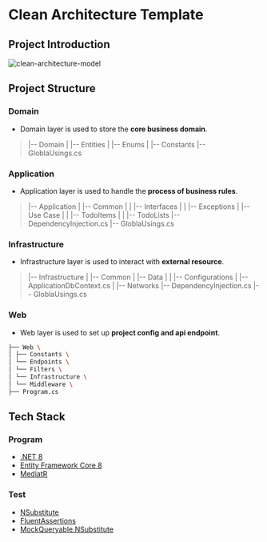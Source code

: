 # Clean Architecture Template

## Project Introduction

![clean-architecture-model](https://fruitbox.blob.core.windows.net/project/readme/clean-architecture-model.webp)

## Project Structure

### Domain

* Domain layer is used to store the **core business domain**.

>|-- Domain
>|   |-- Entities
>|   |-- Enums
>|   |-- Constants
>|-- GloblaUsings.cs

### Application

* Application layer is used to handle the **process of business rules**.

>|-- Application
>|   |-- Common
>|   |   |-- Interfaces
>|   |   |-- Exceptions
>|   |-- Use Case
>|   |   |-- TodoItems
>|   |   |-- TodoLists
>|-- DependencyInjection.cs
>|-- GloblaUsings.cs

### Infrastructure

* Infrastructure layer is used to interact with **external resource**.

>|-- Infrastructure
>|   |-- Common
>|   |-- Data
>|   |   |-- Configurations
>|   |-- ApplicationDbContext.cs
>|   |-- Networks
>|-- DependencyInjection.cs
>|-- GloblaUsings.cs

### Web

* Web layer is used to set up **project config and api endpoint**.

```bash
├── Web \
│ ├── Constants \
│ └── Endpoints \
│ └── Filters \
│ └── Infrastructure \
│ └── Middleware \
├── Program.cs
``````

## Tech Stack

### Program

* [.NET 8](https://learn.microsoft.com/en-us/dotnet/core/whats-new/dotnet-8)
* [Entity Framework Core 8](https://learn.microsoft.com/en-us/ef/core/what-is-new/ef-core-8.0/whatsnew)
* [MediatR](https://github.com/jbogard/MediatR)

### Test

* [NSubstitute](https://nsubstitute.github.io/)
* [FluentAssertions](https://fluentassertions.com/introduction)
* [MockQueryable.NSubstitute](https://github.com/romantitov/MockQueryable)
